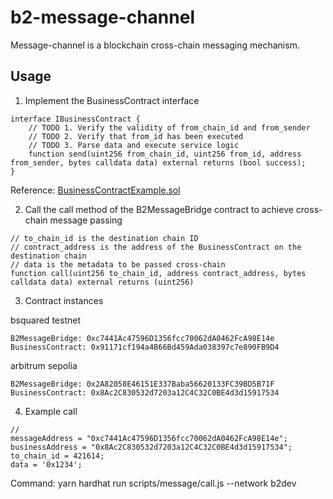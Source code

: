 # b2-message-channel

Message-channel is a blockchain cross-chain messaging mechanism.

## Usage

1. Implement the BusinessContract interface

```
interface IBusinessContract {
    // TODO 1. Verify the validity of from_chain_id and from_sender
    // TODO 2. Verify that from_id has been executed
    // TODO 3. Parse data and execute service logic
    function send(uint256 from_chain_id, uint256 from_id, address from_sender, bytes calldata data) external returns (bool success);
}
```

Reference: [BusinessContractExample.sol](https://github.com/b2network/b2-message-channel/blob/dev/contracts/contracts/business/BusinessContractExample.sol)


2. Call the call method of the B2MessageBridge contract to achieve cross-chain message passing

```
// to_chain_id is the destination chain ID
// contract_address is the address of the BusinessContract on the destination chain
// data is the metadata to be passed cross-chain
function call(uint256 to_chain_id, address contract_address, bytes calldata data) external returns (uint256)
```

3. Contract instances

bsquared testnet

```
B2MessageBridge: 0xc7441Ac47596D1356fcc70062dA0462FcA98E14e
BusinessContract: 0x91171cf194a4B66Bd459Ada038397c7e890FB9D4
```

arbitrum sepolia

```
B2MessageBridge: 0x2A82058E46151E337Baba56620133FC39BD5B71F
BusinessContract: 0x8Ac2C830532d7203a12C4C32C0BE4d3d15917534
```

4. Example call

```
//
messageAddress = "0xc7441Ac47596D1356fcc70062dA0462FcA98E14e";
businessAddress = "0x8Ac2C830532d7203a12C4C32C0BE4d3d15917534";
to_chain_id = 421614;
data = '0x1234';
```
Command: yarn hardhat run scripts/message/call.js --network b2dev

